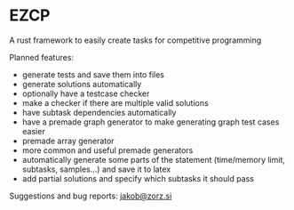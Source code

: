 # EZCP
A rust framework to easily create tasks for competitive programming

Planned features:
- generate tests and save them into files
- generate solutions automatically
- optionally have a testcase checker
- make a checker if there are multiple valid solutions
- have subtask dependencies automatically
- have a premade graph generator to make generating graph test cases easier
- premade array generator
- more common and useful premade generators
- automatically generate some parts of the statement (time/memory limit, subtasks, samples...) and save it to latex
- add partial solutions and specify which subtasks it should pass

Suggestions and bug reports: jakob@zorz.si
